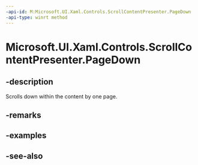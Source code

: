 ```yaml
---
-api-id: M:Microsoft.UI.Xaml.Controls.ScrollContentPresenter.PageDown
-api-type: winrt method
---
```


<!-- Method syntax
public void PageDown()
-->

# Microsoft.UI.Xaml.Controls.ScrollContentPresenter.PageDown

## -description
Scrolls down within the content by one page.

## -remarks

## -examples

## -see-also
